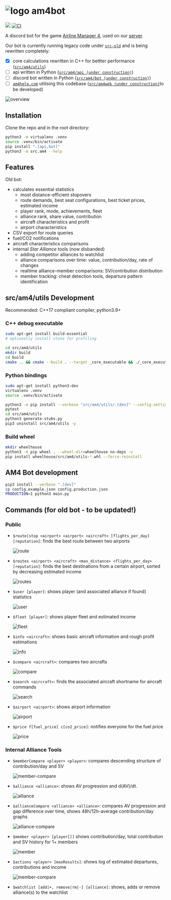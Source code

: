 # ![logo](src/am4/bot/assets/img/logo-small.png) am4bot

[![](https://dcbadge.vercel.app/api/server/4tVQHtf?style=flat)](https://discord.gg/4tVQHtf) [![CI](https://github.com/cathaypacific8747/am4bot/actions/workflows/ci.yml/badge.svg)](https://github.com/cathaypacific8747/am4bot/actions/workflows/ci.yml)

A discord bot for the game [Airline Manager 4](airlinemanager.com), used on our [server](https://discord.gg/4tVQHtf).

Our bot is currently running legacy code under [`src-old`](./src-old/) and is being rewritten completely:
- [x] core calculations rewritten in C++ for bettter performance ([`src/am4/utils`](./src/am4/utils))
- [ ] api written in Python ([`src/am4/api (under construction)`](./src/am4/api/))
- [ ] discord bot written in Python ([`src/am4/bot (under construction)`](./src/am4/bot/))
- [ ] [`am4help.com`](https://am4help.com/) utilising this codebase ([`src/am4web (under construction)`](./src/am4/web/)to be developed)

![overview](src/am4/bot/assets/img/overview.drawio.svg)


## Installation
Clone the repo and in the root directory:
```sh
python3 -m virtualenv .venv
source .venv/bin/activate
pip install ".[api,bot]"
python3 -m src.am4 --help
```

## Features
Old bot:
- calculates essential statistics
    - most distance-efficient stopovers
    - route demands, best seat configurations, best ticket prices, estimated income
    - player rank, mode, achievements, fleet
    - alliance rank, share value, contribution
    - aircraft characteristics and profit
    - airport characteristics
- CSV export for route queries
- fuel/CO2 notifications
- aircraft characteristics comparisons
- internal *Star Alliance* tools (now disbanded)
    - adding competitor alliances to watchlist
    - alliance comparisons over time: value, contribution/day, rate of changes
    - realtime alliance-member comparisons: SV/contribution distribution
    - member tracking: cheat detection tools, departure pattern identification

## src/am4/utils Development
Recommended: C++17 compliant compiler, python3.9+

### C++ debug executable
```sh
sudo apt-get install build-essential
# optionally install vtune for profiling

cd src/am4/utils
mkdir build
cd build
cmake .. && cmake --build . --target _core_executable && ./_core_executable
```

### Python bindings
```sh
sudo apt-get install python3-dev
virtualenv .venv
source .venv/bin/activate

python3 -m pip install --verbose "src/am4/utils/.[dev]" --config-settings=cmake.define.COPY_DATA=1
pytest
cd src/am4/utils
python3 generate-stubs.py
pip3 uninstall src/am4/utils -y
```
### Build wheel
```sh
mkdir wheelhouse
python3 -m pip wheel . --wheel-dir=wheelhouse no-deps -v
pip install wheelhouse/src/am4/utils-*.whl --force-reinstall
```

## AM4 Bot development
```bash
pip3 install --verbose ".[dev]"
cp config.example.json config.production.json
PRODUCTION=1 python3 main.py
```

## Commands (for old bot - to be updated!)

### Public
- `$route|stop <airport> <airport> <aircraft> [flights_per_day] [reputation]`: finds the best route between two airports
  
  ![route](src/am4/bot/assets/img/route.png)
- `$routes <airport> <aircraft> <max_distance> <flights_per_day> [reputation]`: finds the best destinations from a certain airport, sorted by decreasing estimated income
  
  ![routes](src/am4/bot/assets/img/routes.png)
- `$user [player]`: shows player (and associated alliance if found) statistics
  
  ![user](src/am4/bot/assets/img/user.png)
- `$fleet [player]`: shows player fleet and estimated income
  
  ![fleet](src/am4/bot/assets/img/fleet.png)
- `$info <aircraft>`: shows basic aircraft information and rough profit estimations
  
  ![info](src/am4/bot/assets/img/info.png)
- `$compare <aircraft>`: compares two aircrafts
  
  ![compare](src/am4/bot/assets/img/compare.png)
- `$search <aircraft>`: finds the associated aircraft shortname for aircraft commands
  
  ![search](src/am4/bot/assets/img/search.png)
- `$airport <airport>`: shows airport information
  
  ![airport](src/am4/bot/assets/img/airport.png)
- `$price f[fuel_price] c[co2_price]`: notifies everyone for the fuel price
  
  ![price](src/am4/bot/assets/img/price.png)

### Internal Alliance Tools
- `$memberCompare <player> <player>`: compares descending structure of contribution/day and SV
  
  ![member-compare](src/am4/bot/assets/img/member-compare.png)
- `$alliance <alliance>`: shows AV progression and d(AV)/dt.
  
  ![alliance](src/am4/bot/assets/img/alliance.png)
- `$allianceCompare <alliance> <alliance>`: compares AV progression and gap difference over time, shows 48h/12h-average contribution/day graphs
  
  ![alliance-compare](src/am4/bot/assets/img/alliance-compare.png)
- `$member <player> [player[]]` shows contribution/day, total contribution and SV history for 1+ members
  
  ![member](src/am4/bot/assets/img/member.png)
- `$actions <player> [maxResults]`: shows log of estimated departures, contributions and income
  
  ![member-compare](src/am4/bot/assets/img/member-compare.png)
- `$watchlist [add|+, remove|rm|-] [alliance]`: shows, adds or remove alliance(s) to the watchlist